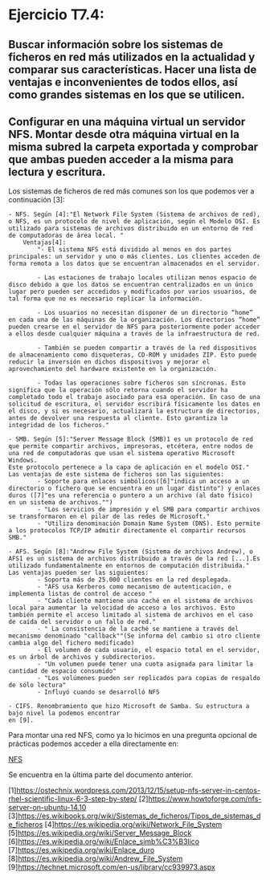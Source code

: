 # Ejercicio T7.4:
## Buscar información sobre los sistemas de ficheros en red más utilizados en la actualidad y comparar sus características. Hacer una lista de ventajas e inconvenientes de todos ellos, así como grandes sistemas en los que se utilicen.
## Configurar en una máquina virtual un servidor NFS. Montar desde otra máquina virtual en la misma subred la carpeta exportada y comprobar que ambas pueden acceder a la misma para lectura y escritura.

Los sistemas de ficheros de red más comunes son los que podemos ver a continuación [3]:


    - NFS. Según [4]:"El Network File System (Sistema de archivos de red), o NFS, es un protocolo de nivel de aplicación, según el Modelo OSI. Es utilizado para sistemas de archivos distribuido en un entorno de red de computadoras de área local. "
        Ventajas[4]:
            "- El sistema NFS está dividido al menos en dos partes principales: un servidor y uno o más clientes. Los clientes acceden de forma remota a los datos que se encuentran almacenados en el servidor.

            - Las estaciones de trabajo locales utilizan menos espacio de disco debido a que los datos se encuentran centralizados en un único lugar pero pueden ser accedidos y modificados por varios usuarios, de tal forma que no es necesario replicar la información.

            - Los usuarios no necesitan disponer de un directorio “home” en cada una de las máquinas de la organización. Los directorios “home” pueden crearse en el servidor de NFS para posteriormente poder acceder a ellos desde cualquier máquina a través de la infraestructura de red.

            - También se pueden compartir a través de la red dispositivos de almacenamiento como disqueteras, CD-ROM y unidades ZIP. Esto puede reducir la inversión en dichos dispositivos y mejorar el aprovechamiento del hardware existente en la organización.
            
            - Todas las operaciones sobre ficheros son síncronas. Esto significa que la operación sólo retorna cuando el servidor ha completado todo el trabajo asociado para esa operación. En caso de una solicitud de escritura, el servidor escribirá físicamente los datos en el disco, y si es necesario, actualizará la estructura de directorios, antes de devolver una respuesta al cliente. Esto garantiza la integridad de los ficheros."
            
    - SMB. Según [5]:"Server Message Block (SMB)1 es un protocolo de red que permite compartir archivos, impresoras, etcétera, entre nodos de una red de computadoras que usan el sistema operativo Microsoft Windows.
    Este protocolo pertenece a la capa de aplicación en el modelo OSI."
    Las ventajas de este sistema de ficheros son las siguientes:
            - Soporte para enlaces simbólicos([6]"indica un acceso a un directorio o fichero que se encuentra en un lugar distinto") y enlaces duros ([7]"es una referencia o puntero a un archivo (al dato físico) en un sistema de archivos."")
            - "Los servicios de impresión y el SMB para compartir archivos se transformaron en el pilar de las redes de Microsoft."
            - "Utiliza denominación Domain Name System (DNS). Esto permite a los protocolos TCP/IP admitir directamente el compartir recursos SMB."
    
    - AFS. Según [8]:"Andrew File System (Sistema de archivos Andrew), o AFS1 es un sistema de archivos distribuido a través de la red [...].Es utilizado fundamentalmente en entornos de computación distribuida."
    Las ventajas pueden ser las siguientes:
            - Soporta más de 25.000 clientes en la red desplegada.
            - "AFS usa Kerberos como mecanismo de autenticación, e implementa listas de control de acceso "
            - "Cada cliente mantiene una caché en el sistema de archivos local para aumentar la velocidad de acceso a los archivos. Esto también permite el acceso limitado al sistema de archivos en el caso de caída del servidor o un fallo de red."
            - " La consistencia de la caché se mantiene a través del mecanismo denominado "callback""(Se informa del cambio si otro cliente cambia algo del fichero modificado)
            - El volumen de cada usuario, el espacio total en el servidor, es un árbol de archivos y subdirectorios.
            - "Un volumen puede tener una cuota asignada para limitar la cantidad de espacio consumido"
            - "Los volúmenes pueden ser replicados para copias de respaldo de sólo lectura"
            - Influyó cuando se desarrolló NFS
    
    - CIFS. Renombramiento que hizo Microsoft de Samba. Su estructura a bajo nivel la podemos encontrar
    en [9].
    
Para montar una red NFS, como ya lo hicimos en una pregunta opcional de prácticas podemos acceder a ella directamente en:

[NFS](https://github.com/alguacilaguamara/Servidores-Web-de-Altas-Prestaciones/blob/master/Pr%C3%A1cticas/Pr%C3%A1ctica6/Pr%C3%A1ctica6.md)

Se encuentra en la última parte del documento anterior.


[1]https://ostechnix.wordpress.com/2013/12/15/setup-nfs-server-in-centos-rhel-scientific-linux-6-3-step-by-step/
[2]https://www.howtoforge.com/nfs-server-on-ubuntu-14.10  
[3]https://es.wikibooks.org/wiki/Sistemas_de_ficheros/Tipos_de_sistemas_de_ficheros
[4]https://es.wikipedia.org/wiki/Network_File_System
[5]https://es.wikipedia.org/wiki/Server_Message_Block
[6]https://es.wikipedia.org/wiki/Enlace_simb%C3%B3lico
[7]https://es.wikipedia.org/wiki/Enlace_duro
[8]https://es.wikipedia.org/wiki/Andrew_File_System
[9]https://technet.microsoft.com/en-us/library/cc939973.aspx
